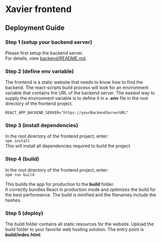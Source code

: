 # Xavier frontend

## Deployment Guide

### Step 1 (setup your backend server)
Please first setup the backend server.\
For details, view [backend/README.md](https://github.com/jefferyabbott/Xavier/blob/main/backend/README.md).

### Step 2 (define env variable)
The frontend is a static website that needs to know how to find the backend. The react-scripts build process will look for an environment variable that contains the URL of the backend server. The easiest way to supply the environment variable is to define it in a **.env** file in the root directory of the frontend project.
```
REACT_APP_BACKEND_SERVER="https://yourBackendServerURL"
```

### Step 3 (install dependencies)
In the root directory of the frontend project, enter:\
`npm install` \
This will install all dependencies required to build the project.

### Step 4 (build)
In the root directory of the frontend project, enter:\
`npm run build`

This builds the app for production to the **build** folder.\
It correctly bundles React in production mode and optimizes the build for the best performance. The build is minified and the filenames include the hashes.

### Step 5 (deploy)
The build folder contains all static resources for the website. Upload the build folder to your favorite web hosting solution. The entry point is **build/index.html**.